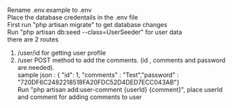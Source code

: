 Rename .env.example to .env<br>
Place the database credentails in the .env file<br>
First run "php artisan migrate" to get database changes<br>
Run "php artisan db:seed --class=UserSeeder" for user data<br>
there are 2 routes <br>
1. /user/id for getting user profile <br>
2. /user POST method to add the comments. (id , comments and password are needed).<br>
sample json : { "id": 1, "comments" : "Test","password" : "720DF6C2482218518FA20FDC52D4DED7ECC043AB"}<br>
Run "php artisan add:user-comment {userId} {comment}", place userId and comment for adding comments to user